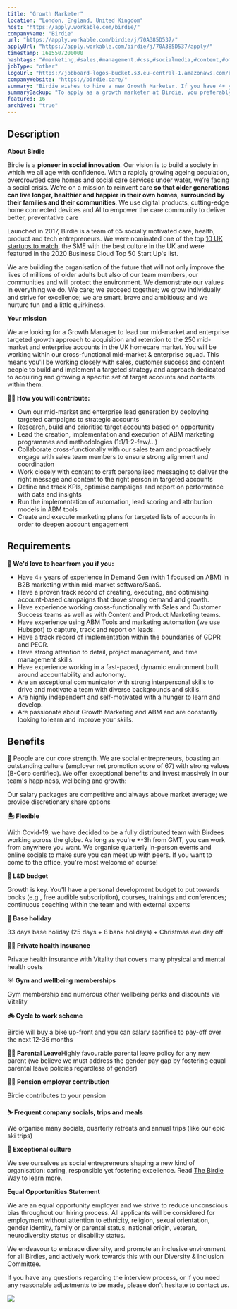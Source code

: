 ```yaml
---
title: "Growth Marketer"
location: "London, England, United Kingdom"
host: "https://apply.workable.com/birdie/"
companyName: "Birdie"
url: "https://apply.workable.com/birdie/j/70A385D537/"
applyUrl: "https://apply.workable.com/birdie/j/70A385D537/apply/"
timestamp: 1615507200000
hashtags: "#marketing,#sales,#management,#css,#socialmedia,#content,#office"
jobType: "other"
logoUrl: "https://jobboard-logos-bucket.s3.eu-central-1.amazonaws.com/birdie"
companyWebsite: "https://birdie.care/"
summary: "Birdie wishes to hire a new Growth Marketer. If you have 4+ years of experience in Demand Gen, consider applying."
summaryBackup: "To apply as a growth marketer at Birdie, you preferably need to have some knowledge of: #marketing, #socialmedia, #content."
featured: 16
archived: "true"
---
```


## Description

**About Birdie**

Birdie is a **pioneer in social innovation**. Our vision is to build a society in which we all age with confidence. With a rapidly growing ageing population, overcrowded care homes and social care services under water, we’re facing a social crisis. We’re on a mission to reinvent care **so that older generations can live longer, healthier and happier in their own homes, surrounded by their families and their communities**. We use digital products, cutting-edge home connected devices and AI to empower the care community to deliver better, preventative care

Launched in 2017, Birdie is a team of 65 socially motivated care, health, product and tech entrepreneurs. We were nominated one of the top [10 UK startups to watch](https://www.eu-startups.com/2019/01/10-uk-startups-to-look-out-for-in-2019/), the SME with the best culture in the UK and were featured in the 2020 Business Cloud Top 50 Start Up's list.

We are building the organisation of the future that will not only improve the lives of millions of older adults but also of our team members, our communities and will protect the environment. We demonstrate our values in everything we do. We care; we succeed together; we grow individually and strive for excellence; we are smart, brave and ambitious; and we nurture fun and a little quirkiness.

**Your mission**

We are looking for a Growth Manager to lead our mid-market and enterprise targeted growth approach to acquisition and retention to the 250 mid-market and enterprise accounts in the UK homecare market. You will be working within our cross-functional mid-market & enterprise squad. This means you'll be working closely with sales, customer success and content people to build and implement a targeted strategy and approach dedicated to acquiring and growing a specific set of target accounts and contacts within them.

**🦸‍♀️ How you will contribute:**

*   Own our mid-market and enterprise lead generation by deploying targeted campaigns to strategic accounts
*   Research, build and prioritise target accounts based on opportunity
*   Lead the creation, implementation and execution of ABM marketing programmes and methodologies (1:1/1-2-few/...)
*   Collaborate cross-functionally with our sales team and proactively engage with sales team members to ensure strong alignment and coordination
*   Work closely with content to craft personalised messaging to deliver the right message and content to the right person in targeted accounts
*   Define and track KPIs, optimise campaigns and report on performance with data and insights
*   Run the implementation of automation, lead scoring and attribution models in ABM tools
*   Create and execute marketing plans for targeted lists of accounts in order to deepen account engagement

## Requirements

**🤩 We'd love to hear from you if you:**

*   Have 4+ years of experience in Demand Gen (with 1 focused on ABM) in B2B marketing within mid-market software/SaaS.
*   Have a proven track record of creating, executing, and optimising account-based campaigns that drove strong demand and growth.
*   Have experience working cross-functionally with Sales and Customer Success teams as well as with Content and Product Marketing teams.
*   Have experience using ABM Tools and marketing automation (we use Hubspot) to capture, track and report on leads.
*   Have a track record of implementation within the boundaries of GDPR and PECR.
*   Have strong attention to detail, project management, and time management skills.
*   Have experience working in a fast-paced, dynamic environment built around accountability and autonomy.
*   Are an exceptional communicator with strong interpersonal skills to drive and motivate a team with diverse backgrounds and skills.
*   Are highly independent and self-motivated with a hunger to learn and develop.
*   Are passionate about Growth Marketing and ABM and are constantly looking to learn and improve your skills.

## Benefits

🙌 People are our core strength. We are social entrepreneurs, boasting an outstanding culture (employer net promotion score of 67) with strong values (B-Corp certified). We offer exceptional benefits and invest massively in our team's happiness, wellbeing and growth:

Our salary packages are competitive and always above market average; we provide discretionary share options

**🏝 Flexible**

With Covid-19, we have decided to be a fully distributed team with Birdees working across the globe. As long as you're +-3h from GMT, you can work from anywhere you want. We organise quarterly in-person events and online socials to make sure you can meet up with peers. If you want to come to the office, you're most welcome of course!

**🌱 L&D budget**

Growth is key. You'll have a personal development budget to put towards books (e.g., free audible subscription), courses, trainings and conferences; continuous coaching within the team and with external experts

**🌴 Base holiday**

33 days base holiday (25 days + 8 bank holidays) + Christmas eve day off

**👩‍⚕️ Private health insurance**

Private health insurance with Vitality that covers many physical and mental health costs

**☀️ Gym and wellbeing memberships**

Gym membership and numerous other wellbeing perks and discounts via Vitality

**🚲 Cycle to work scheme**

Birdie will buy a bike up-front and you can salary sacrifice to pay-off over the next 12-36 months

**👼🏽 Parental Leave**Highly favourable parental leave policy for any new parent (we believe we must address the gender pay gap by fostering equal parental leave policies regardless of gender)

**👵🏻 Pension employer contribution**

Birdie contributes to your pension

**⛷ Frequent company socials, trips and meals**

We organise many socials, quarterly retreats and annual trips (like our epic ski trips)

**🤗 Exceptional culture**

We see ourselves as social entrepreneurs shaping a new kind of organisation: caring, responsible yet fostering excellence. Read [The Birdie Way](https://birdie.care/blog/the-birdie-way-how-we-are-building-the-best-place-to-work-one-day-at-a-time) to learn more.

**Equal Opportunities Statement**

We are an equal opportunity employer and we strive to reduce unconscious bias throughout our hiring process. All applicants will be considered for employment without attention to ethnicity, religion, sexual orientation, gender identity, family or parental status, national origin, veteran, neurodiversity status or disability status.

We endeavour to embrace diversity, and promote an inclusive environment for all Birdies, and actively work towards this with our Diversity & Inclusion Committee.

If you have any questions regarding the interview process, or if you need any reasonable adjustments to be made, please don’t hesitate to contact us.

![](https://workablehr.s3.amazonaws.com/uploads/photos/342373/e0b28987347c16d2ed682d74d83d57c6.jpg)
